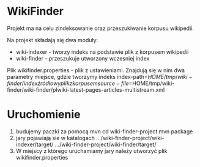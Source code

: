 WikiFinder
==========
Projekt ma na celu zindeksowanie oraz przeszukiwanie korpusu wikipedii.

Na projekt składają się dwa moduły:
 - wiki-indexer - tworzy indeks na podstawie plik z korpusem wikipedii
 - wiki-finder  - przeszukuje utworzony wczesniej index
 
Plik wikifinder.properties - plik z ustawieniami. Znajdują się w nim dwa parametry
miejsce, gdzie tworzymy indeks  index-path=$HOME/tmp/wiki-finder/index
źródłowy plik z korpusem        source-file=$HOME/tmp/wiki-finder/wiki-finder/plwiki-latest-pages-articles-multistream.xml
 
Uruchomienie
============
1) budujemy paczki za pomocą mvn
cd wiki-finder-project
mvn package
2) jary pojawiają sie w katalogach
.../wiki-finder-project/wiki-indexer/target/
.../wiki-finder-project/wiki-finder/target/
3) W miejscy z którego uruchamiamy jary należy utworzyć plik wikifinder.properties

